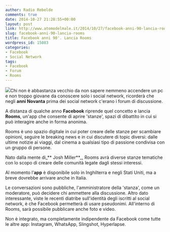```yaml
---
author: Radio Rebelde
comments: true
date: 2014-10-27 21:28:55+00:00
layout: post
link: http://www.atomodelmale.it/2014/10/27/facebook-anni-90-lancia-rooms/
slug: facebook-anni-90-lancia-rooms
title: Facebook anni 90'. Lancia Rooms
wordpress_id: 15083
categories:
- Facebook
- Social Network
tags:
- Facebook
- Forum
- Rooms
---
```


![](http://www.atomodelmale.it/wp-content/uploads/2014/10/Nasce-Rooms-la-nuova-app-Facebook-per-le-chat-di-gruppo-anonime-300x215.jpg)Chi non è abbastanza vecchio da non sapere nemmeno accendere un pc e non troppo giovane da conoscere solo i social network, ricorderà che negli **anni Novanta** prima dei social network c'erano i forum di discussione.

A distanza di qualche anno **Facebook** riprende quel concetto e lancia **Rooms**, un'app che consente di aprire 'stanze', spazi di dibattito in cui si può interagire anche in forma anonima.

Rooms è uno spazio digitale in cui poter creare delle stanze per scambiare opinioni, seguire le breaking news e in cui discutere di topic diversi: dalle ultime notizie ai viaggi, dal cinema a qualsiasi tipo di passione condivisa con un gruppo di persone.

Nato dalla mente di_** Josh Miller**_, Rooms avrà diverse stanze tematiche con lo scopo di creare delle comunità legate dagli stessi interessi.



Al momento l’**app** è disponibile solo in Inghilterra e negli Stati Uniti, ma a breve dovrebbe arrivare anche in Italia.

Le conversazioni sono pubbliche, l'amministratore della 'stanza', come un moderatore, può decidere chi ammettere alla discussione. Altro dato interessante, viste le recenti diatribe sull'identità degli iscritti al social network, è che Facebook permetterà di usare pseudonimi. All'interno di Rooms, sarà possibile pubblicare anche foto e video.

Non è integrato, ma completamente indipendente da Facebook come tutte le altre app: Instagram, WhatsApp, Slingshot, Hyperlapse.
